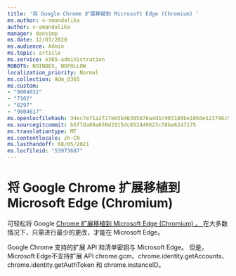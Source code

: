 ```yaml
---
title: '将 Google Chrome 扩展移植到 Microsoft Edge (Chromium) '
ms.author: v-smandalika
author: v-smandalika
manager: dansimp
ms.date: 12/03/2020
ms.audience: Admin
ms.topic: article
ms.service: o365-administration
ROBOTS: NOINDEX, NOFOLLOW
localization_priority: Normal
ms.collection: Adm_O365
ms.custom:
- "9004032"
- "7102"
- "8297"
- "9004617"
ms.openlocfilehash: 34ec7e71a2f27eb5b46395876a4d1c903189be1050e523796c9f2a817c20aaa0
ms.sourcegitcommit: b5f7da89a650d2915dc652449623c78be6247175
ms.translationtype: MT
ms.contentlocale: zh-CN
ms.lasthandoff: 08/05/2021
ms.locfileid: "53973687"
---
```

# <a name="port-google-chrome-extensions-to-microsoft-edge-chromium"></a>将 Google Chrome 扩展移植到 Microsoft Edge (Chromium) 

可轻松将 Google [Chrome 扩展移植到 Microsoft Edge (Chromium) 。 ](https://docs.microsoft.com/microsoft-edge/extensions-chromium/developer-guide/port-chrome-extension) 在大多数情况下，只需进行最少的更改，才能在 Microsoft Edge。

Google Chrome 支持的扩展 API 和清单密钥与 Microsoft Edge。 但是，Microsoft Edge不支持扩展 API chrome.gcm、chrome.identity.getAccounts、chrome.identity.getAuthToken 和 chrome.instanceID。